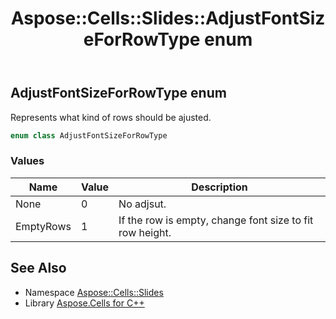 ﻿---
title: Aspose::Cells::Slides::AdjustFontSizeForRowType enum
linktitle: AdjustFontSizeForRowType
second_title: Aspose.Cells for C++ API Reference
description: 'Aspose::Cells::Slides::AdjustFontSizeForRowType enum. Represents what kind of rows should be ajusted in C++.'
type: docs
weight: 100
url: /cpp/aspose.cells.slides/adjustfontsizeforrowtype/
---
## AdjustFontSizeForRowType enum


Represents what kind of rows should be ajusted.

```cpp
enum class AdjustFontSizeForRowType
```

### Values

| Name | Value | Description |
| --- | --- | --- |
| None | 0 | No adjsut. |
| EmptyRows | 1 | If the row is empty, change font size to fit row height. |

## See Also

* Namespace [Aspose::Cells::Slides](../)
* Library [Aspose.Cells for C++](../../)
